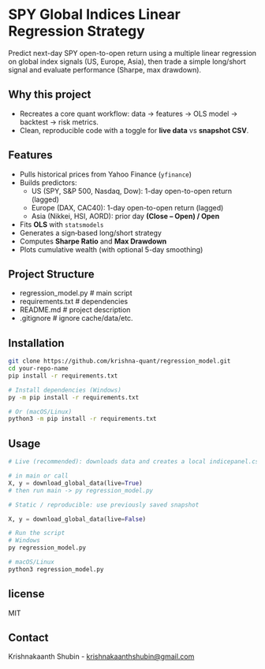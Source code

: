 # SPY Global Indices Linear Regression Strategy

Predict next-day SPY open-to-open return using a multiple linear regression on global index signals (US, Europe, Asia), then trade a simple long/short signal and evaluate performance (Sharpe, max drawdown).

## Why this project
- Recreates a core quant workflow: data → features → OLS model → backtest → risk metrics.
- Clean, reproducible code with a toggle for **live data** vs **snapshot CSV**.

## Features
- Pulls historical prices from Yahoo Finance (`yfinance`)
- Builds predictors:
  - US (SPY, S&P 500, Nasdaq, Dow): 1-day open-to-open return (lagged)
  - Europe (DAX, CAC40): 1-day open-to-open return (lagged)
  - Asia (Nikkei, HSI, AORD): prior day **(Close – Open) / Open**
- Fits **OLS** with `statsmodels`
- Generates a sign‐based long/short strategy
- Computes **Sharpe Ratio** and **Max Drawdown**
- Plots cumulative wealth (with optional 5-day smoothing)

## Project Structure
- regression_model.py # main script
- requirements.txt # dependencies
- README.md # project description
- .gitignore # ignore cache/data/etc.


## Installation
```bash
git clone https://github.com/krishna-quant/regression_model.git
cd your-repo-name
pip install -r requirements.txt

# Install dependencies (Windows)
py -m pip install -r requirements.txt

# Or (macOS/Linux)
python3 -m pip install -r requirements.txt
```

## Usage
```python
# Live (recommended): downloads data and creates a local indicepanel.csv snapshot

# in main or call
X, y = download_global_data(live=True)
# then run main -> py regression_model.py

# Static / reproducible: use previously saved snapshot

X, y = download_global_data(live=False)

# Run the script
# Windows
py regression_model.py

# macOS/Linux
python3 regression_model.py
```

## license
MIT

## Contact
Krishnakaanth Shubin - krishnakaanthshubin@gmail.com






